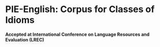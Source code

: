 # PIE-English: Corpus for Classes of Idioms
<h4>Accepted at International Conference on Language Resources and Evaluation (LREC)</h4>
